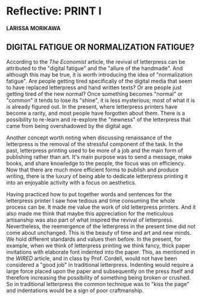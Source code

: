 # Reflective: PRINT I 

#### LARISSA MORIKAWA

## DIGITAL FATIGUE OR NORMALIZATION FATIGUE?

According to the *The Economist* article, the revival of letterpress can be attributed to the "digital fatigue" and the "allure of the handmade". And although this may be true, it is worth introducing the idea of "normalization fatigue". Are people getting tired specifically of the digital media that seem to have replaced letterpress and hand written texts? Or are people just getting tired of the new normal? Once something becomes "normal" or "common" it tends to lose its "shine", it is less mysterious; most of what it is is already figured out. In the present, where letterpress printers have become a rarity, and most people have forgotten about them. There is a possibility to re-learn and re-explore the "newness" of the letterpress that came from being overshadowed by the digital age. 

Another concept worth noting when discussing renaissance of the letterpress is the removal of the stressful component of the task. In the past, letterpress printing used to be more of a job and the main form of publishing rather than art. It's main purpose was to send a message, make books, and share knowledge to the people, the focus was on efficiency. Now that there are much more efficient forms to publish and produce writing, there is the luxury of being able to dedicate letterpress printing it into an enjoyable activity with a focus on aesthetics. 

Having practiced how to put together words and sentences for the letterpress printer I saw how tedious and time consuming the whole process can be. It made me value the work of old letterpress printers. And it also made me think that maybe this appreciation for the meticulous artisanship was also part of what inspired the revival of letterpress. Nevertheless, the reemergence of the letterpress in the present time did not come about unchanged. This is the beauty of time and art and new minds. We hold different standards and values then before. In the present, for example, when we think of letterpress printing we think fancy, thick paper invitations with elaborate font indented into the paper. This, as mentioned in the *WIRED* article, and in class by Prof. Cordell, would not have been considered a "good job" in traditional letterpress. Indenting would require a large force placed upon the paper and subsequently on the press itself and therefore increasing the possibility of something being broken or crushed. So in traditional letterpress the common technique was to "kiss the page" and indentations would be a sign of poor craftmanship. 


